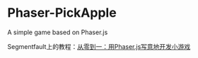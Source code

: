 # Phaser-PickApple
A simple game based on Phaser.js

Segmentfault上的教程：[从零到一：用Phaser.js写意地开发小游戏](https://segmentfault.com/blog/zero2one)
